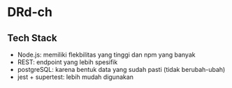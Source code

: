 # DRd-ch

## Tech Stack

 - Node.js: memiliki flekbilitas yang tinggi dan npm yang banyak
 - REST: endpoint yang lebih spesifik
 - postgreSQL: karena bentuk data yang sudah pasti (tidak berubah-ubah)
 - jest + supertest: lebih mudah digunakan